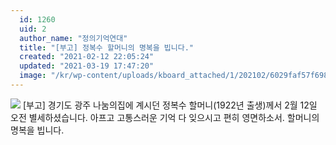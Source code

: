 ```yaml
---
  id: 1260
  uid: 2
  author_name: "정의기억연대"
  title: "[부고] 정복수 할머니의 명복을 빕니다."
  created: "2021-02-12 22:05:24"
  updated: "2021-03-19 17:47:20"
  image: "/kr/wp-content/uploads/kboard_attached/1/202102/6029faf57f6983090469.png"
---
```

![](/kr/wp-content/uploads/kboard_attached/1/202102/6029faf57f6983090469.png)
\[부고\]
경기도 광주 나눔의집에 계시던 정복수 할머니(1922년 출생)께서 2월 12일 오전 별세하셨습니다. 
아프고 고통스러운 기억 다 잊으시고 편히 영면하소서. 
할머니의 명복을 빕니다.